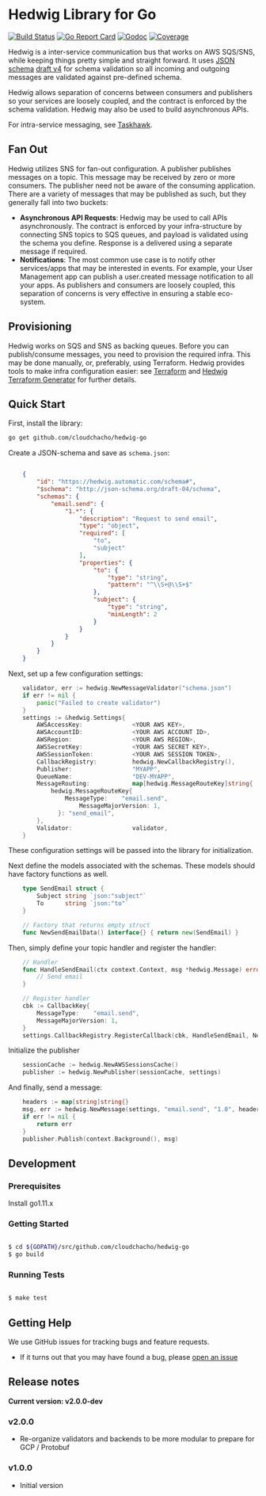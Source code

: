# Hedwig Library for Go

[![Build Status](https://github.com/cloudchacho/hedwig-go/checks)](https://github.com/github/cloudchacho/hedwig-go/workflows/gotest.yml/badge.svg)
[![Go Report Card](https://goreportcard.com/badge/github.com/cloudchacho/hedwig-go)](https://goreportcard.com/report/github.com/cloudchacho/hedwig-go)
[![Godoc](https://godoc.org/github.com/cloudchacho/hedwig-go?status.svg)](http://godoc.org/github.com/cloudchacho/hedwig-go)
[![Coverage](https://img.shields.io/coveralls/cloudchacho/hedwig-go/master.svg?style=flat-square)](https://coveralls.io/r/cloudchacho/hedwig-go)


Hedwig is a inter-service communication bus that works on AWS SQS/SNS, while keeping things pretty simple and
straight forward. It uses [JSON schema](http://json-schema.org/) [draft v4](http://json-schema.org/specification-links.html#draft-4) for schema validation so all incoming
and outgoing messages are validated against pre-defined schema.

Hedwig allows separation of concerns between consumers and publishers so your services are loosely coupled, and the
contract is enforced by the schema validation. Hedwig may also be used to build asynchronous APIs.

For intra-service messaging, see [Taskhawk](https://github.com/Automatic/taskhawk-go).

## Fan Out

Hedwig utilizes SNS for fan-out configuration. A publisher publishes messages on a topic. This message may be received by zero or more consumers. The publisher need not be aware of the consuming application. There are a variety of messages that may be published as such, but they generally fall into two buckets:

- **Asynchronous API Requests**: Hedwig may be used to call APIs asynchronously. The contract is enforced by your infra-structure by connecting SNS topics to SQS queues, and payload is validated using the schema you define. Response is a delivered using a separate message if required.
- **Notifications**: The most common use case is to notify other services/apps that may be interested in events. For example, your User Management app can publish a user.created message notification to all your apps. As publishers and consumers are loosely coupled, this separation of concerns is very effective in ensuring a stable eco-system.

## Provisioning

Hedwig works on SQS and SNS as backing queues. Before you can publish/consume messages, you need to provision the
required infra. This may be done manually, or, preferably, using Terraform. Hedwig provides tools to make infra
configuration easier: see [Terraform](https://github.com/Automatic/hedwig-terraform) and
[Hedwig Terraform Generator](https://github.com/Automatic/hedwig-terraform-generator) for further details.


## Quick Start

First, install the library:

```bash
go get github.com/cloudchacho/hedwig-go
```

Create a JSON-schema and save as ``schema.json``:

```json

    {
        "id": "https://hedwig.automatic.com/schema#",
        "$schema": "http://json-schema.org/draft-04/schema",
        "schemas": {
            "email.send": {
                "1.*": {
                    "description": "Request to send email",
                    "type": "object",
                    "required": [
                        "to",
                        "subject"
                    ],
                    "properties": {
                        "to": {
                            "type": "string",
                            "pattern": "^\\S+@\\S+$"
                        },
                        "subject": {
                            "type": "string",
                            "minLength": 2
                        }
                    }
                }
            }
        }
    }
```

Next, set up a few configuration settings:

```go
    validator, err := hedwig.NewMessageValidator("schema.json")
    if err != nil {
        panic("Failed to create validator")
    }
    settings := &hedwig.Settings{
        AWSAccessKey:              <YOUR AWS KEY>,
        AWSAccountID:              <YOUR AWS ACCOUNT ID>,
        AWSRegion:                 <YOUR AWS REGION>,
        AWSSecretKey:              <YOUR AWS SECRET KEY>,
        AWSSessionToken:           <YOUR AWS SESSION TOKEN>,
        CallbackRegistry:          hedwig.NewCallbackRegistry(),
        Publisher:                 "MYAPP",
        QueueName:                 "DEV-MYAPP",
        MessageRouting:            map[hedwig.MessageRouteKey]string{
            hedwig.MessageRouteKey{
                MessageType:    "email.send",
    		        MessageMajorVersion: 1,
    	      }: "send_email",
        },
        Validator:                 validator,
    }
```

These configuration settings will be passed into the library for initialization.

Next define the models associated with the schemas. These models should have factory
functions as well.

```go
    type SendEmail struct {
        Subject string `json:"subject"`
        To      string `json:"to"`
    }

    // Factory that returns empty struct
    func NewSendEmailData() interface{} { return new(SendEmail) }
```

Then, simply define your topic handler and register the handler:

```go
    // Handler
    func HandleSendEmail(ctx context.Context, msg *hedwig.Message) error {
        // Send email
    }

    // Register handler
    cbk := CallbackKey{
        MessageType:    "email.send",
        MessageMajorVersion: 1,
    }
    settings.CallbackRegistry.RegisterCallback(cbk, HandleSendEmail, NewSendEmailData)
```

Initialize the publisher

```go
    sessionCache := hedwig.NewAWSSessionsCache()
    publisher := hedwig.NewPublisher(sessionCache, settings)
```

And finally, send a message:

```go
    headers := map[string]string{}
    msg, err := hedwig.NewMessage(settings, "email.send", "1.0", headers, data)
    if err != nil {
        return err
    }
    publisher.Publish(context.Background(), msg)
```


## Development

### Prerequisites

Install go1.11.x

### Getting Started

```bash

$ cd ${GOPATH}/src/github.com/cloudchacho/hedwig-go
$ go build
```

### Running Tests

```bash

$ make test
```

## Getting Help

We use GitHub issues for tracking bugs and feature requests.

* If it turns out that you may have found a bug, please [open an issue](https://github.com/cloudchacho/hedwig-go/issues/new>)

## Release notes

**Current version: v2.0.0-dev**

### v2.0.0

- Re-organize validators and backends to be more modular to prepare for GCP / Protobuf

### v1.0.0

  - Initial version
